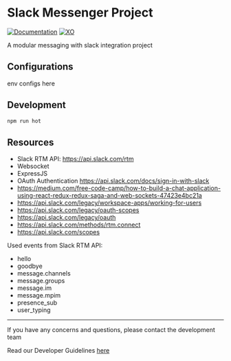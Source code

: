 # Slack Messenger Project #

[![Documentation](https://img.shields.io/badge/Read-Documentation-green)](https://docs.google.com/document/d/1-bZ1B2zxUaglfIZTu-lmOQZIX9BGpJKoBpFvX8IszTM/edit?usp=sharing)
[![XO](https://img.shields.io/badge/Powered%20by-XtendOPS%20DEV%20Team-blue)](http://dev-wiki.xtendops.com/)

A modular messaging with slack integration project

## Configurations ##

env configs here

## Development ##

```bash
npm run hot
```

## Resources ##

* Slack RTM API: https://api.slack.com/rtm
* Websocket
* ExpressJS
* OAuth Authentication https://api.slack.com/docs/sign-in-with-slack
* https://medium.com/free-code-camp/how-to-build-a-chat-application-using-react-redux-redux-saga-and-web-sockets-47423e4bc21a
* https://api.slack.com/legacy/workspace-apps/working-for-users
* https://api.slack.com/legacy/oauth-scopes
* https://api.slack.com/legacy/oauth
* https://api.slack.com/methods/rtm.connect
* https://api.slack.com/scopes

Used events from Slack RTM API:

* hello
* goodbye
* message.channels
* message.groups
* message.im
* message.mpim
* presence_sub
* user_typing

---

If you have any concerns and questions, please contact the development team

Read our Developer Guidelines [here](https://docs.google.com/document/d/1CrRmbC_h1-Mj3hAIxGKVUUoG6kRUFgR4s2Ivn-LIo9A/edit)
